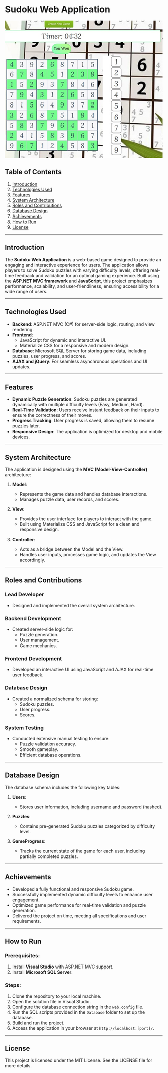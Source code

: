# Sudoku Web Application
 ![Workflow Diagram (Image)](sudoku-game.jpg)

## Table of Contents
1. [Introduction](#introduction)
2. [Technologies Used](#technologies-used)
3. [Features](#features)
4. [System Architecture](#system-architecture)
5. [Roles and Contributions](#roles-and-contributions)
6. [Database Design](#database-design)
7. [Achievements](#achievements)
8. [How to Run](#how-to-run)
9. [License](#license)

---

## Introduction
The **Sudoku Web Application** is a web-based game designed to provide an engaging and interactive experience for users. The application allows players to solve Sudoku puzzles with varying difficulty levels, offering real-time feedback and validation for an optimal gaming experience. Built using the **ASP.NET MVC framework** and **JavaScript**, this project emphasizes performance, scalability, and user-friendliness, ensuring accessibility for a wide range of users.

---

## Technologies Used
- **Backend**: ASP.NET MVC (C#) for server-side logic, routing, and view rendering.
- **Frontend**:
  - JavaScript for dynamic and interactive UI.
  - Materialize CSS for a responsive and modern design.
- **Database**: Microsoft SQL Server for storing game data, including puzzles, user progress, and scores.
- **AJAX and jQuery**: For seamless asynchronous operations and UI updates.

---

## Features
- **Dynamic Puzzle Generation**: Sudoku puzzles are generated dynamically with multiple difficulty levels (Easy, Medium, Hard).
- **Real-Time Validation**: Users receive instant feedback on their inputs to ensure the correctness of their moves.
- **Progress Tracking**: User progress is saved, allowing them to resume puzzles later.
- **Responsive Design**: The application is optimized for desktop and mobile devices.

---

## System Architecture
The application is designed using the **MVC (Model-View-Controller)** architecture:

1. **Model**:
   - Represents the game data and handles database interactions.
   - Manages puzzle data, user records, and scores.

2. **View**:
   - Provides the user interface for players to interact with the game.
   - Built using Materialize CSS and JavaScript for a clean and responsive design.

3. **Controller**:
   - Acts as a bridge between the Model and the View.
   - Handles user inputs, processes game logic, and updates the View accordingly.

---

## Roles and Contributions
### **Lead Developer**
- Designed and implemented the overall system architecture.

### **Backend Development**
- Created server-side logic for:
  - Puzzle generation.
  - User management.
  - Game mechanics.

### **Frontend Development**
- Developed an interactive UI using JavaScript and AJAX for real-time user feedback.

### **Database Design**
- Created a normalized schema for storing:
  - Sudoku puzzles.
  - User progress.
  - Scores.

### **System Testing**
- Conducted extensive manual testing to ensure:
  - Puzzle validation accuracy.
  - Smooth gameplay.
  - Efficient database operations.

---

## Database Design
The database schema includes the following key tables:

1. **Users**:
   - Stores user information, including username and password (hashed).
   
2. **Puzzles**:
   - Contains pre-generated Sudoku puzzles categorized by difficulty level.

3. **GameProgress**:
   - Tracks the current state of the game for each user, including partially completed puzzles.

---

## Achievements
- Developed a fully functional and responsive Sudoku game.
- Successfully implemented dynamic difficulty levels to enhance user engagement.
- Optimized game performance for real-time validation and puzzle generation.
- Delivered the project on time, meeting all specifications and user requirements.

---

## How to Run

### Prerequisites:
1. Install **Visual Studio** with ASP.NET MVC support.
2. Install **Microsoft SQL Server**.

### Steps:
1. Clone the repository to your local machine.
2. Open the solution file in Visual Studio.
3. Configure the database connection string in the `web.config` file.
4. Run the SQL scripts provided in the `Database` folder to set up the database.
5. Build and run the project.
6. Access the application in your browser at `http://localhost:[port]/`.

---

## License
This project is licensed under the MIT License. See the LICENSE file for more details.
